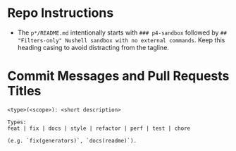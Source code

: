 # Repo Instructions

- The `p*/README.md` intentionally starts with `### p4-sandbox` followed by
  `## "Filters-only" Nushell sandbox with no external commands`. Keep this
  heading casing to avoid distracting from the tagline.

# Commit Messages and Pull Requests Titles

```
<type>(<scope>): <short description>

Types:
feat | fix | docs | style | refactor | perf | test | chore

(e.g. `fix(generators)`, `docs(readme)`).
```
